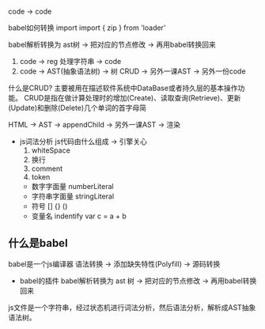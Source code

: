 code -> code

babel如何转换 import
import { zip } from 'loader'

babel解析转换为 ast树 -> 把对应的节点修改 -> 再用babel转换回来

1. code -> reg 处理字符串 -> code
2. code -> AST(抽象语法树) -> 树 CRUD -> 另外一课AST -> 另外一份code

什么是CRUD? 
    主要被用在描述软件系统中DataBase或者持久层的基本操作功能。
    CRUD是指在做计算处理时的增加(Create)、读取查询(Retrieve)、更新(Update)和删除(Delete)几个单词的首字母简

HTML  -> AST -> appendChild -> 另外一课AST -> 渲染

- js词法分析
  js代码由什么组成 -> 引擎关心
  1. whiteSpace
  2. 换行
  3. comment
  4. token
    - 数字字面量  numberLiteral
    - 字符串字面量 stringLiteral
    - 符号 [] {} ()
    - 变量名 indentify  var c = a + b

## 什么是babel
babel是一个js编译器
语法转换 ->  添加缺失特性(Polyfill) -> 源码转换

- babel的插件
 babel解析转换为 ast 树 -> 把对应的节点修改 -> 再用babel转换回来

 js文件是一个字符串，经过状态机进行词法分析，然后语法分析，解析成AST抽象语法树。
